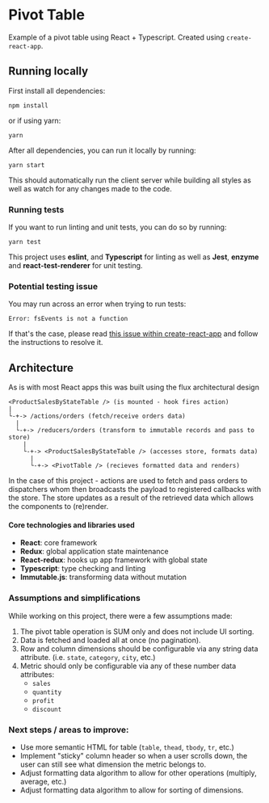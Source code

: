 # Pivot Table

Example of a pivot table using React + Typescript. Created using `create-react-app`.

## Running locally
First install all dependencies:
```
npm install
```
or if using yarn:
```
yarn
```
After all dependencies, you can run it locally by running:
```
yarn start
```
This should automatically run the client server while building all styles as well as watch for any changes made to the code.

### Running tests
If you want to run linting and unit tests, you can do so by running:
```
yarn test
```
This project uses __eslint__, and __Typescript__ for linting as well as __Jest__, __enzyme__ and __react-test-renderer__ for unit testing.

### Potential testing issue
You may run across an error when trying to run tests:
```
Error: fsEvents is not a function
```
If that's the case, please read [this issue within create-react-app](https://github.com/facebook/create-react-app/issues/8677) and follow the instructions to resolve it.

## Architecture
As is with most React apps this was built using the flux architectural design
```
<ProductSalesByStateTable /> (is mounted - hook fires action)
|
└-+-> /actions/orders (fetch/receive orders data)
  |
  └-+-> /reducers/orders (transform to immutable records and pass to store)
    |
    └-+-> <ProductSalesByStateTable /> (accesses store, formats data)
      |
      └-+-> <PivotTable /> (recieves formatted data and renders)
```
In the case of this project - actions are used to fetch and pass orders to dispatchers whom then broadcasts the payload to registered callbacks with the store. The store updates as a result of the retrieved data which allows the components to (re)render.

#### Core technologies and libraries used
- __React__: core framework
- __Redux__: global application state maintenance
- __React-redux__: hooks up app framework with global state
- __Typescript__: type checking and linting
- __Immutable.js__: transforming data without mutation

### Assumptions and simplifications

While working on this project, there were a few assumptions made:
1. The pivot table operation is SUM only and does not include UI sorting.
3. Data is fetched and loaded all at once (no pagination).
4. Row and column dimensions  should  be  configurable  via  any  string  data  attribute. (i.e. `state`, `category`, `city`, etc.)
5. Metric  should  only be  configurable  via  any  of  these  number  data  attributes:
	- `sales`
	- `quantity`
	- `profit`
	- `discount`

### Next steps / areas to improve:
- Use more semantic HTML for table (`table`, `thead`, `tbody`, `tr`, etc.)
- Implement "sticky" column header so when a user scrolls down, the user can still see what dimension the metric belongs to.
- Adjust formatting data algorithm to allow for other operations (multiply, average, etc.)
- Adjust formatting data algorithm to allow for sorting of dimensions.